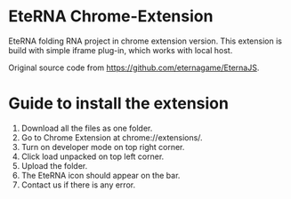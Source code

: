 # EteRNA Chrome-Extension

EteRNA folding RNA project in chrome extension version. This extension is build with simple iframe plug-in, which works with local host.

Original source code from https://github.com/eternagame/EternaJS.

# Guide to install the extension 

1. Download all the files as one folder.
2. Go to Chrome Extension at chrome://extensions/.
3. Turn on developer mode on top right corner. 
4. Click load unpacked on top left corner. 
5. Upload the folder. 
6. The EteRNA icon should appear on the bar.
7. Contact us if there is any error.
